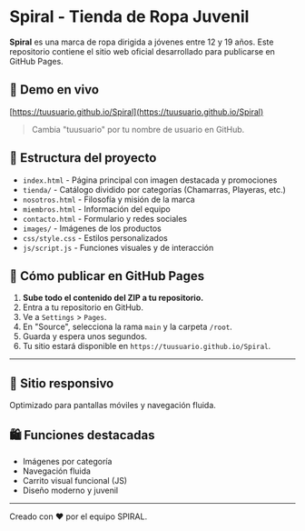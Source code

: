 
# Spiral - Tienda de Ropa Juvenil

**Spiral** es una marca de ropa dirigida a jóvenes entre 12 y 19 años. Este repositorio contiene el sitio web oficial desarrollado para publicarse en GitHub Pages.

## 🔗 Demo en vivo
[https://tuusuario.github.io/Spiral](https://tuusuario.github.io/Spiral)

> Cambia "tuusuario" por tu nombre de usuario en GitHub.

## 📁 Estructura del proyecto

- `index.html` - Página principal con imagen destacada y promociones
- `tienda/` - Catálogo dividido por categorías (Chamarras, Playeras, etc.)
- `nosotros.html` - Filosofía y misión de la marca
- `miembros.html` - Información del equipo
- `contacto.html` - Formulario y redes sociales
- `images/` - Imágenes de los productos
- `css/style.css` - Estilos personalizados
- `js/script.js` - Funciones visuales y de interacción

## 🚀 Cómo publicar en GitHub Pages

1. **Sube todo el contenido del ZIP a tu repositorio.**
2. Entra a tu repositorio en GitHub.
3. Ve a `Settings` > `Pages`.
4. En "Source", selecciona la rama `main` y la carpeta `/root`.
5. Guarda y espera unos segundos.
6. Tu sitio estará disponible en `https://tuusuario.github.io/Spiral`.

---

## 📱 Sitio responsivo
Optimizado para pantallas móviles y navegación fluida.

## 🛍️ Funciones destacadas
- Imágenes por categoría
- Navegación fluida
- Carrito visual funcional (JS)
- Diseño moderno y juvenil

---

Creado con ❤️ por el equipo SPIRAL.
